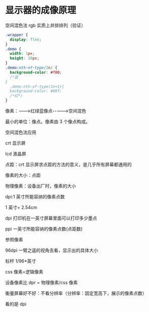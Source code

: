 # 显示器的成像原理

空间混色法 rgb
实质上并排排列（验证）

```css
.wrapper {
  display: flex;
}
.demo {
  width: 1px;
  height: 10px;
}
.demo:nth-of-type(2n) {
  background-color: #f00;
  /*蓝
}
  .demo:nth-of-type(2n+1){
  background-color: #00f;
  /*红*/
}
```

像素：--->红绿蓝像点----->空间混色

最小的单位：像点。像素由 3 个像点构成。

空间混色法应用

crt 显示屏

lcd 液晶屏

点距：crt 显示屏求点距的方法的意义，是几乎所有屏幕都通用的

像素的大小：点距

物理像素：设备出厂时，像素的大小

dpi:1 英寸所能容纳的像素点数

1 英寸= 2.54cm

dpi 打印机在一英寸屏幕里面可以打印多少墨点

ppi 一英寸所能容纳的像素点数(点距数)

参照像素

96dpi 一臂之遥的视角去看，显示出的具体大小

标杆 1/96\*英寸

css 像素=逻辑像素

设备像素比 dpr = 物理像素/css 像素

衡量屏幕好不好：不看分辨率（分辨率：固定宽高下，展示的像素点数）

看的是 dpi
